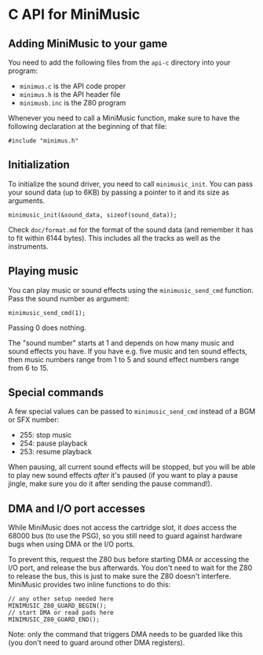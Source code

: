 # C API for MiniMusic

## Adding MiniMusic to your game

You need to add the following files from the `api-c` directory into your program:

* `minimus.c` is the API code proper
* `minimus.h` is the API header file
* `minimusb.inc` is the Z80 program

Whenever you need to call a MiniMusic function, make sure to have the following declaration at the beginning of that file:

```
#include "minimus.h"
```

## Initialization

To initialize the sound driver, you need to call `minimusic_init`. You can pass your sound data (up to 6KB) by passing a pointer to it and its size as arguments.

```
minimusic_init(&sound_data, sizeof(sound_data));
```

Check `doc/format.md` for the format of the sound data (and remember it has to fit within 6144 bytes). This includes all the tracks as well as the instruments.

## Playing music

You can play music or sound effects using the `minimusic_send_cmd` function. Pass the sound number as argument:

```
minimusic_send_cmd(1);
```

Passing 0 does nothing.

The "sound number" starts at 1 and depends on how many music and sound effects you have. If you have e.g. five music and ten sound effects, then music numbers range from 1 to 5 and sound effect numbers range from 6 to 15.

## Special commands

A few special values can be passed to `minimusic_send_cmd` instead of a BGM or SFX number:

* 255: stop music
* 254: pause playback
* 253: resume playback

When pausing, all current sound effects will be stopped, but you will be able to play new sound effects *after* it's paused (if you want to play a pause jingle, make sure you do it after sending the pause command!).

## DMA and I/O port accesses

While MiniMusic does not access the cartridge slot, it *does* access the 68000 bus (to use the PSG), so you still need to guard against hardware bugs when using DMA or the I/O ports.

To prevent this, request the Z80 bus before starting DMA or accessing the I/O port, and release the bus afterwards. You don't need to wait for the Z80 to release the bus, this is just to make sure the Z80 doesn't interfere. MiniMusic provides two inline functions to do this:

```
// any other setup needed here
MINIMUSIC_Z80_GUARD_BEGIN();
// start DMA or read pads here
MINIMUSIC_Z80_GUARD_END();
```

Note: only the command that triggers DMA needs to be guarded like this (you don't need to guard around other DMA registers).

